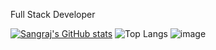 Full Stack Developer

[![Sangraj's GitHub stats](https://github-readme-stats.vercel.app/api?username=grudgesong)](https://github.com/grudgesong/github-readme-stats)
![Top Langs](https://github-readme-stats.vercel.app/api/top-langs/?username=grudgesong&hide_progress=true)
![image](https://github.com/Grudgesong/grudgesong/assets/20378522/0d2a1d71-a479-467f-b5ec-79c01f9725e2)

<!--
**Grudgesong/grudgesong** is a ✨ _special_ ✨ repository because its `README.md` (this file) appears on your GitHub profile.

Here are some ideas to get you started:

- 🔭 I’m currently working on ...
- 🌱 I’m currently learning ...
- 👯 I’m looking to collaborate on ...
- 🤔 I’m looking for help with ...
- 💬 Ask me about ...
- 📫 How to reach me: ...
- 😄 Pronouns: ...
- ⚡ Fun fact: ...
-->
